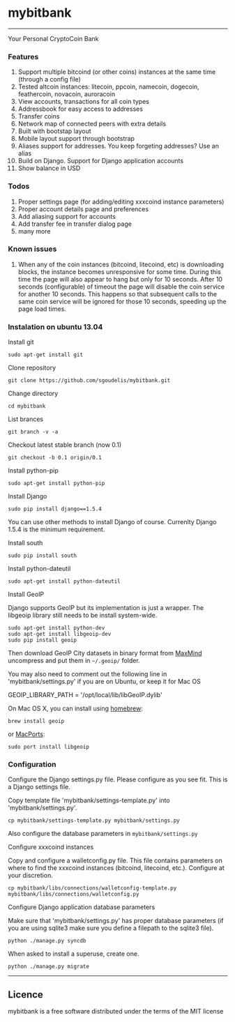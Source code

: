 # mybitbank  
---
Your Personal CryptoCoin Bank


### Features

1. Support multiple bitcoind (or other coins) instances at the same time (through a config file)
2. Tested altcoin instances: litecoin, ppcoin, namecoin, dogecoin, feathercoin, novacoin, auroracoin
3. View accounts, transactions for all coin types
4. Addressbook for easy access to addresses
5. Transfer coins 
6. Network map of connected peers with extra details
7. Built with bootstap layout
8. Mobile layout support through bootstrap
9. Aliases support for addresses. You keep forgeting addresses? Use an alias
10. Build on Django. Support for Django application accounts
11. Show balance in USD


### Todos

1. Proper settings page (for adding/editing xxxcoind instance parameters)
2. Proper account details page and preferences
3. Add aliasing support for accounts
4. Add transfer fee in transfer dialog page
5. many more

### Known issues

1. When any of the coin instances (bitcoind, litecoind, etc) is downloading blocks, the instance becomes unresponsive for some time. During this time the page will also appear to hang but only for 10 seconds. After 10 seconds (configurable) of timeout the page will disable the coin service for another 10 seconds. This happens so that subsequent calls to the same coin service will be ignored for those 10 seconds, speeding up the page load times.



### Instalation on ubuntu 13.04

Install git

```
sudo apt-get install git
```

Clone repository

```
git clone https://github.com/sgoudelis/mybitbank.git
```

Change directory

```
cd mybitbank
```

List brances

```
git branch -v -a
```

Checkout latest stable branch (now 0.1)

```
git checkout -b 0.1 origin/0.1
```

Install python-pip

```
sudo apt-get install python-pip
```

Install Django

```
sudo pip install django==1.5.4
```

You can use other methods to install Django of course. Currenlty Django 1.5.4 is the minimum requirement. 

Install south

```
sudo pip install south
```

Install python-dateutil

```
sudo apt-get install python-dateutil
```

Install GeoIP

Django supports GeoIP but its implementation is just a wrapper. The libgeoip library still needs to be install system-wide.

```
sudo apt-get install python-dev
sudo apt-get install libgeoip-dev
sudo pip install geoip
```

Then download GeoIP City datasets in binary format from [MaxMind](http://dev.maxmind.com/geoip/legacy/geolite/) uncompress and put them in `~/.geoip/` folder.
 

You may also need to comment out the following line in 'mybitbank/settings.py' if you are on Ubuntu, or keep it for Mac OS

GEOIP_LIBRARY_PATH = '/opt/local/lib/libGeoIP.dylib'

On Mac OS X, you can install using [homebrew](http://github.com/mxcl/homebrew):
```
brew install geoip
```
or [MacPorts](http://www.macports.org/install.php):
```
sudo port install libgeoip
```



### Configuration

Configure the Django settings.py file. Please configure as you see fit. This is a Django settings file.

Copy template file 'mybitbank/settings-template.py' into 'mybitbank/settings.py'.

```
cp mybitbank/settings-template.py mybitbank/settings.py
```

Also configure the database parameters in `mybitbank/settings.py`



Configure xxxcoind instances

Copy and configure a walletconfig.py file. This file contains parameters on where to find the xxxcoind instances (bitcoind, litecoind, etc.). Configure at your discretion.

```
cp mybitbank/libs/connections/walletconfig-template.py mybitbank/libs/connections/walletconfig.py
```

Configure Django application database parameters

Make sure that 'mybitbank/settings.py' has proper database parameters (if you are using sqlite3 make sure you define a filepath to the sqlite3 file). 

```
python ./manage.py syncdb
```

When asked to install a superuse, create one.

```
python ./manage.py migrate
```


---

## Licence

mybitbank is a free software distributed under the terms of the MIT license
